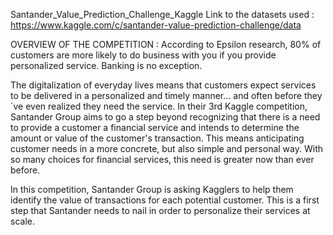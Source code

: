 Santander_Value_Prediction_Challenge_Kaggle
Link to the datasets used : https://www.kaggle.com/c/santander-value-prediction-challenge/data

OVERVIEW OF THE COMPETITION : According to Epsilon research, 80% of customers are more likely to do business with you if you provide personalized service. Banking is no exception.

 The digitalization of everyday lives means that customers expect services to be delivered in a personalized and timely manner… and often before they´ve even realized they need the service. In their 3rd Kaggle competition, Santander Group aims to go a step beyond recognizing that there is a need to provide a customer a financial service and intends to determine the amount or value of the customer's transaction. This means anticipating customer needs in a more concrete, but also simple and personal way. With so many choices for financial services, this need is greater now than ever before.

 In this competition, Santander Group is asking Kagglers to help them identify the value of transactions for each potential customer. This is a first step that Santander needs to nail in order to personalize their services at scale.
